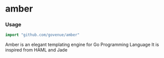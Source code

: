# amber 

### Usage
```go
import "github.com/govenue/amber"
```

Amber is an elegant templating engine for Go Programming Language
It is inspired from HAML and Jade